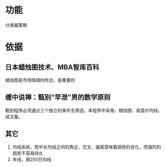 # 功能
分类器策略


# 依据
## 日本蜡烛图技术、MBA智库百科
蜡烛图是市场情绪的传达，是重要的

## 缠中说禅：甄别“早泄”男的数学原则

甄别程序必须通过三个独立的条件去筛选。本程序中采用，蜡烛图、收盘价均线、成交量。

## 其它
1. 均线系统，短中长均线之间的靠近、交叉、偏离意味着趋势的变化，而强烈的趋势不容易持久
1. 年线，用250日均线